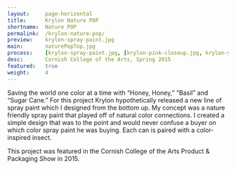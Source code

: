 ```yaml
---
layout:     page-horizontal
title:      Krylon Nature POP
shortname:  Nature POP
permalink:  /krylon-nature-pop/
preview:    krylon-spray-paint.jpg
main:       naturePopTop.jpg
process:    [krylon-spray-paint.jpg, [krylon-pink-closeup.jpg, krylon-yellow-closeup.jpg, krylon-green-closeup.jpg]]
desc:       Cornish College of the Arts, Spring 2015
featured:   true
weight:     4
---
```


Saving the world one color at a time with “Honey, Honey,” “Basil” and “Sugar Cane.” For this project Krylon hypothetically released a new line of spray paint which I designed from the bottom up. My concept was a nature friendly spray paint that played off of natural color connections. I created a simple design that was to the point and would never confuse a buyer on which color spray paint he was buying. Each can is paired with a color-inspired insect.

This project was featured in the Cornish College of the Arts Product & Packaging Show in 2015.
